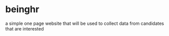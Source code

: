 # beinghr
a simple one page website that will be used to collect data from candidates that are interested  

